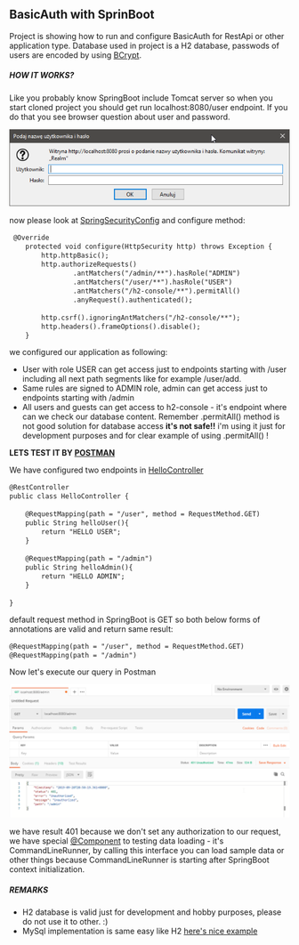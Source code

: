 BasicAuth with SprinBoot
-------
Project is showing how to run and configure BasicAuth for RestApi or other application type. 
Database used in project is a H2 database, passwods of users are encoded by using 
[BCrypt](https://en.wikipedia.org/wiki/Bcrypt).


##### HOW IT WORKS?

Like you probably know SpringBoot include Tomcat server so when you start 
cloned project you should get run localhost:8080/user endpoint. If you do 
that you see browser question about user and password.

![log in image][logo]

now please look at 
[SpringSecurityConfig](/src/main/java/pl/szymanski/pawel/basicauth/configuration/SpringSecurityConfig.java)
and configure method: 
```
 @Override
    protected void configure(HttpSecurity http) throws Exception {
        http.httpBasic();
        http.authorizeRequests()
                .antMatchers("/admin/**").hasRole("ADMIN")
                .antMatchers("/user/**").hasRole("USER")
                .antMatchers("/h2-console/**").permitAll()
                .anyRequest().authenticated();

        http.csrf().ignoringAntMatchers("/h2-console/**");
        http.headers().frameOptions().disable();
    }
```
we configured our application as following:

- User with role USER can get access just to endpoints starting with /user including 
all next path segments like for example /user/add.
- Same rules are signed to ADMIN role, admin can get access just to endpoints starting with /admin
- All users and guests can get access to h2-console - it's endpoint where can we check our database content.
Remember .permitAll() method is not good solution for database access  **it's not safe!!** i'm using it just for
development purposes and for clear example of using .permitAll() !

**LETS TEST IT BY [POSTMAN](https://www.getpostman.com/)**

We have configured two endpoints in [HelloController](/src/main/java/pl/szymanski/pawel/basicauth/controllers/HelloController.java)
```
@RestController
public class HelloController {

    @RequestMapping(path = "/user", method = RequestMethod.GET)
    public String helloUser(){
        return "HELLO USER";
    }

    @RequestMapping(path = "/admin")
    public String helloAdmin(){
        return "HELLO ADMIN";
    }

}
```
default request method in SpringBoot is GET so both below forms of annotations are valid and return same result:
```
@RequestMapping(path = "/user", method = RequestMethod.GET)
@RequestMapping(path = "/admin")
```
Now let's execute our query in Postman

![401 error][postman1]

we have result 401 because we don't set any authorization to our request, we have special 
[@Component](/src/main/java/pl/szymanski/pawel/basicauth/DemoDataLoader.java) to testing data loading - it's CommandLineRunner, by calling this interface you can load sample data 
or other things because CommandLineRunner is starting after SpringBoot context initialization. 





##### REMARKS
- H2 database is valid just for development and hobby purposes, please do not use it to other. :)
- MySql implementation is same easy like H2 [here's nice example](https://www.callicoder.com/spring-boot-rest-api-tutorial-with-mysql-jpa-hibernate/)

[logo]: /gitImages/pass.png
[postman1]: /gitImages/postman1.png